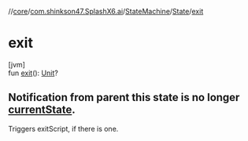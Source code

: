 //[core](../../../../index.md)/[com.shinkson47.SplashX6.ai](../../index.md)/[StateMachine](../index.md)/[State](index.md)/[exit](exit.md)

# exit

[jvm]\
fun [exit](exit.md)(): [Unit](https://kotlinlang.org/api/latest/jvm/stdlib/kotlin/-unit/index.html)?

##  Notification from parent this state is no longer [currentState](../current-state.md).

Triggers exitScript, if there is one.

